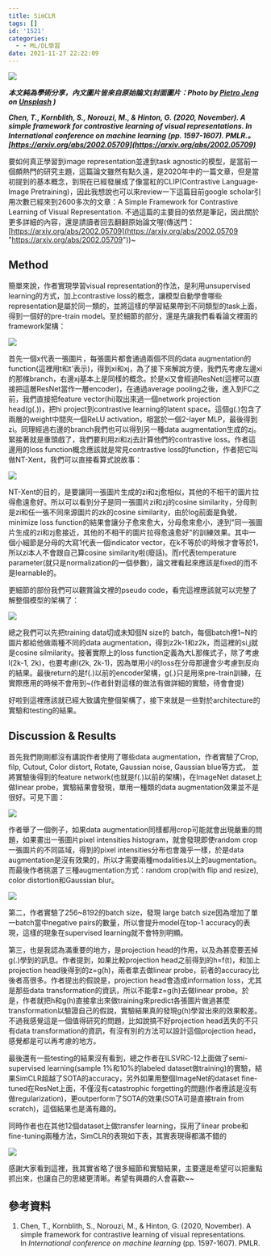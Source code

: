 ```yaml
---
title: SimCLR
tags: []
id: '1521'
categories:
  - - ML/DL學習
date: 2021-11-27 22:22:09
---
```


<img src="https://i.imgur.com/1mfXZ7M.jpg" class="center">

**_本文純為學術分享，內文圖片皆來自原始論文(封面圖片：Photo by [Pietro Jeng](https://unsplash.com/@pietrozj?utm_source=unsplash&utm_medium=referral&utm_content=creditCopyText) on [Unsplash](https://unsplash.com/s/photos/deep-learning?utm_source=unsplash&utm_medium=referral&utm_content=creditCopyText) )_**

**_Chen, T., Kornblith, S., Norouzi, M., & Hinton, G. (2020, November). A simple framework for contrastive learning of visual representations. In International conference on machine learning (pp. 1597-1607). PMLR.。[https://arxiv.org/abs/2002.05709](https://arxiv.org/abs/2002.05709)_**

要如何真正學習到image representation並達到task agnostic的模型，是當前一個頗熱門的研究主題，這篇論文雖然有點久遠，是2020年中的一篇文章，但是當初提到的基本概念，到現在已經發展成了像當紅的CLIP(Contrastive Language-Image Pretraining)，因此我想說也可以來review一下這篇目前google scholar引用次數已經來到2600多次的文章：A Simple Framework for Contrastive Learning of Visual Representation. 不過這篇的主要目的依然是筆記，因此關於更多詳細的內容，還是請讀者回去翻翻原始論文喔(傳送門：[https://arxiv.org/abs/2002.05709](https://arxiv.org/abs/2002.05709 "https://arxiv.org/abs/2002.05709"))~

<!-- more -->

## Method

簡單來說，作者實現學習visual representation的作法，是利用unsupervised learning的方式，加上contrastive loss的概念，讓模型自動學會哪些representation是屬於同一類的，並將這樣的學習結果帶到不同類型的task上面，得到一個好的pre-train model。至於細節的部分，還是先讓我們看看論文裡面的framework架構：

![](https://i.imgur.com/wfWOUpP.png)

首先一個x代表一張圖片，每張圖片都會通過兩個不同的data augmentation的function(這裡用t和t'表示)，得到xi和xj，為了接下來解說方便，我們先考慮左邊xi的那條branch，右邊xj基本上是同樣的概念。於是xi又會經過ResNet(這裡可以直接把這層ResNet當作一層encoder)，在通過average pooling之後，進入到FC之前，我們直接把feature vector(hi)取出來過一個network projection head(g(.))，把hi project到contrastive learning的latent space。這個g(.)包含了兩層的weight中間夾一個ReLU activation，相當於一個2-layer MLP，最後得到zi。同理經過右邊的branch我們也可以得到另一種data augmentation生成的zj。緊接著就是重頭戲了，我們要利用zi和zj去計算他們的contrastive loss。作者這邊用的loss function概念應該就是常見contrastive loss的function，作者把它叫做NT-Xent，我們可以直接看算式說故事：

![](https://i.imgur.com/GbV1784.png)

NT-Xent的目的，是要讓同一張圖片生成的zi和zj愈相似，其他的不相干的圖片拉得愈遠愈好。所以可以看到分子是同一張圖片zi和zj的cosine similarity，分母則是zi和任一張不同來源圖片的zk的cosine similarity，由於log前面是負號，minimize loss function的結果會讓分子愈來愈大，分母愈來愈小，達到"同一張圖片生成的zi和zj愈接近，其他的不相干的圖片拉得愈遠愈好"的訓練效果。其中一個小細節是分母的大寫1代表一個indicator vector，在k不等於i的時候才會等於1，所以zi本人不會跟自己算cosine similarity啦(廢話)。而r代表temperature parameter(就只是normalization的一個參數)，論文裡看起來應該是fixed的而不是learnable的。

更細節的部份我們可以觀賞論文裡的pseudo code，看完這裡應該就可以完整了解整個模型的架構了：

![](https://i.imgur.com/ACev4yW.png)

總之我們可以先把training data切成未知個N size的 batch，每個batch裡1~N的圖片都給他做兩種不同的data augmentation，得到z2k-1和z2k，而這裡的si,j就是cosine silmilarity。接著實際上的loss function定義為大L那條式子，除了考慮l(2k-1, 2k)，也要考慮l(2k, 2k-1)，因為單用小l的loss在分母那邊會少考慮到反向的結果。最後return的是f(.)以前的encoder架構，g(.)只是用來pre-train訓練，在實際應用的時候不會用到~(作者針對這樣的做法有做詳細的實驗，待會會提)

好啦到這裡應該就已經大致講完整個架構了，接下來就是一些對於architecture的實驗和testing的結果。

## Discussion & Results

首先我們剛剛都沒有講說作者使用了哪些data augmentation，作者實驗了Crop, filp, Cutout, Color distort, Rotate, Gaussian noise, Gaussian blue等方式， 並將實驗後得到的feature network(也就是f(.)以前的架構)，在ImageNet dataset上做linear probe，實驗結果會發現，單用一種類的data augmentation效果並不是很好。可見下圖：

![](https://i.imgur.com/gjuirvp.png)

作者舉了一個例子，如果data augmentation同樣都用crop可能就會出現嚴重的問題，如果畫出一張圖片pixel intensities histogram，就會發現即使random crop一張圖片的不同區域，得到的pixel intensities分布也會幾乎一樣，於是data augmentation是沒有效果的，所以才需要兩種modalities以上的augmentation。而最後作者挑選了三種augmentation方式：random crop(with flip and resize), color distortion和Gaussian blur。

![](https://i.imgur.com/JoOIiod.png)

第二，作者實驗了256~8192的batch size，發現 large batch size因為增加了單一batch當中negative pairs的數量，所以會提升model在top-1 accuracy的表現，這樣的現象在supervised learning就不會特別明顯。

第三，也是我認為滿重要的地方，是projection head的作用，以及為甚麼要丟掉g(.)學到的訊息。作者提到，如果比較projection head之前得到的h=f(t)，和加上projection head後得到的z=g(h)，兩者拿去做linear probe，前者的accuracy比後者高很多。作者提出的假說是，projection head會造成information loss，尤其是那些data transformation的資訊，所以不能拿z=g(h)去做linear probe。於是，作者就把h和g(h)直接拿出來做training來predict各張圖片做過甚麼transformation以驗證自己的假說，實驗結果真的發現g(h)學習出來的效果較差。不過我感覺這是一個值得研究的問題，比如說搞不好projection head丟失的不只有data transformation的資訊，有沒有別的方法可以設計這個projection head，感覺都是可以再考慮的地方。

最後還有一些testing的結果沒有看到，總之作者在ILSVRC-12上面做了semi-supervised learning(sample 1%和10%的labeled dataset做training)的實驗，結果SimCLR超越了SOTA的accuracy，另外如果用整個ImageNet的dataset fine-tuned在ResNet上面，不僅沒有catastrophic forgetting的問題(作者應該是沒有做regularization)，更outperform了SOTA的效果(SOTA可是直接train from scratch)，這個結果也是滿有趣的。

同時作者也在其他12個dataset上做transfer learning，採用了linear probe和fine-tuning兩種方法，SimCLR的表現如下表，其實表現得都滿不錯的

![](https://i.imgur.com/jYoeZGk.png)

感謝大家看到這裡，我其實省略了很多細節和實驗結果，主要還是希望可以把重點抓出來，也讓自己的思緒更清晰。希望有興趣的人會喜歡~~

## 參考資料

1.  Chen, T., Kornblith, S., Norouzi, M., & Hinton, G. (2020, November). A simple framework for contrastive learning of visual representations. In _International conference on machine learning_ (pp. 1597-1607). PMLR.